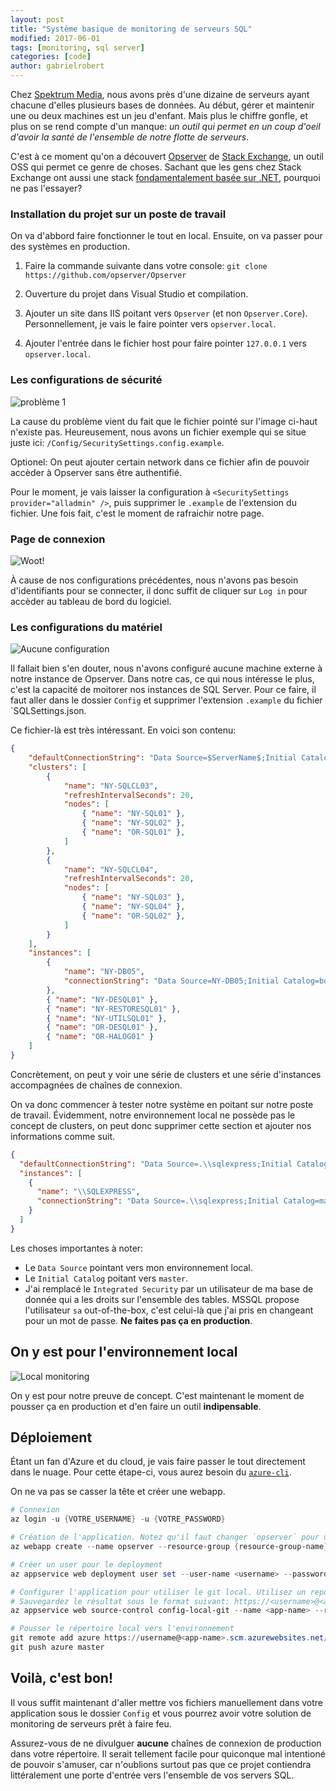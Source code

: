```yaml
---
layout: post
title: "Système basique de monitoring de serveurs SQL"
modified: 2017-06-01
tags: [monitoring, sql server]
categories: [code]
author: gabrielrobert
---
```


Chez [Spektrum Media](http://spektrummedia.com), nous avons près d'une dizaine de serveurs ayant chacune d'elles plusieurs bases de données. Au début, gérer et maintenir une ou deux machines est un jeu d'enfant. Mais plus le chiffre gonfle, et plus on se rend compte d'un manque: _un outil qui permet en un coup d'oeil d'avoir la santé de l'ensemble de notre flotte de serveurs_.

C'est à ce moment qu'on a découvert [Opserver](https://github.com/opserver/Opserver) de [Stack Exchange](https://stackexchange.com/), un outil OSS qui permet ce genre de choses. Sachant que les gens chez Stack Exchange ont aussi une stack [fondamentalement basée sur .NET](https://nickcraver.com/blog/2016/02/17/stack-overflow-the-architecture-2016-edition/), pourquoi ne pas l'essayer?


### Installation du projet sur un poste de travail

On va d'abbord faire fonctionner le tout en local. Ensuite, on va passer pour des systèmes en production.

1) Faire la commande suivante dans votre console: `git clone https://github.com/opserver/Opserver`

2) Ouverture du projet dans Visual Studio et compilation.

3) Ajouter un site dans IIS poitant vers `Opserver` (et non `Opserver.Core`). Personnellement, je vais le faire pointer vers `opserver.local`.

4) Ajouter l'entrée dans le fichier host pour faire pointer `127.0.0.1` vers `opserver.local`.


### Les configurations de sécurité
![problème 1](/images/posts/2016-11-03-deployer-application-appveyor-agent/probleme-1_configuration_error.jpg "Problème 1")

La cause du problème vient du fait que le fichier pointé sur l'image ci-haut n'existe pas. Heureusement, nous avons un fichier exemple qui se situe juste ici: `/Config/SecuritySettings.config.example`.

Optionel: On peut ajouter certain network dans ce fichier afin de pouvoir accèder à Opserver sans être authentifié.

Pour le moment, je vais laisser la configuration à `<SecuritySettings provider="alladmin" />`, puis supprimer le `.example` de l'extension du fichier. Une fois fait, c'est le moment de rafraichir notre page.


### Page de connexion
![Woot!](/images/posts/2016-11-03-deployer-application-appveyor-agent/login_page.jpg "Page de connexion")

À cause de nos configurations précédentes, nous n'avons pas besoin d'identifiants pour se connecter, il donc suffit de cliquer sur `Log in` pour accèder au tableau de bord du logiciel.

### Les configurations du matériel
![Aucune configuration](/images/posts/2016-11-03-deployer-application-appveyor-agent/no_configuration.jpg "Aucune configuration")

Il fallait bien s'en douter, nous n'avons configuré aucune machine externe à notre instance de Opserver. Dans notre cas, ce qui nous intéresse le plus, c'est la capacité de moitorer nos instances de SQL Server. Pour ce faire, il faut aller dans le dossier `Config` et supprimer l'extension `.example` du fichier `SQLSettings.json.

Ce fichier-là est très intéressant. En voici son contenu:

```json
{
    "defaultConnectionString": "Data Source=$ServerName$;Initial Catalog=master;Integrated Security=SSPI;",
    "clusters": [
        {
        	"name": "NY-SQLCL03",
        	"refreshIntervalSeconds": 20,
        	"nodes": [
        		{ "name": "NY-SQL01" },
        		{ "name": "NY-SQL02" },
        		{ "name": "OR-SQL01" },
        	]
        },
        {
        	"name": "NY-SQLCL04",
        	"refreshIntervalSeconds": 20,
        	"nodes": [
        		{ "name": "NY-SQL03" },
        		{ "name": "NY-SQL04" },
        		{ "name": "OR-SQL02" },
        	]
        }
    ],
    "instances": [
        { 
            "name": "NY-DB05",
            "connectionString": "Data Source=NY-DB05;Initial Catalog=bob;Integrated Security=SSPI;", 
        },
        { "name": "NY-DESQL01" },
        { "name": "NY-RESTORESQL01" },
        { "name": "NY-UTILSQL01" },
        { "name": "OR-DESQL01" },
        { "name": "OR-HALOG01" }
    ]
}
```

Concrètement, on peut y voir une série de clusters et une série d'instances accompagnées de chaînes de connexion.

On va donc commencer à tester notre système en poitant sur notre poste de travail. Évidemment, notre environnement local ne possède pas le concept de clusters, on peut donc supprimer cette section et ajouter nos informations comme suit.


```json
{
  "defaultConnectionString": "Data Source=.\\sqlexpress;Initial Catalog=master;User Id=sa;Password=sa;",
  "instances": [
    {
      "name": "\\SQLEXPRESS",
      "connectionString": "Data Source=.\\sqlexpress;Initial Catalog=master;User Id=sa;Password=sa;"
    }
  ]
}
```

Les choses importantes à noter:

- Le `Data Source` pointant vers mon environnement local.
- Le `Initial Catalog` poitant vers `master`.
- J'ai remplacé le `Integrated Security` par un utilisateur de ma base de donnée qui a les droits sur l'ensemble des tables. MSSQL propose l'utilisateur `sa` out-of-the-box, c'est celui-là que j'ai pris en changeant pour un mot de passe. __Ne faites pas ça en production__.


## On y est pour l'environnement local

![Local monitoring](/images/posts/2016-11-03-deployer-application-appveyor-agent/sql_dashboard.jpg "Local monitoring")

On y est pour notre preuve de concept. C'est maintenant le moment de pousser ça en production et d'en faire un outil __indipensable__.


## Déploiement
Étant un fan d'Azure et du cloud, je vais faire passer le tout directement dans le nuage. Pour cette étape-ci, vous aurez besoin du [`azure-cli`](https://github.com/Azure/azure-cli).

On ne va pas se casser la tête et créer une webapp.

```powershell
# Connexion
az login -u {VOTRE_USERNAME} -u {VOTRE_PASSWORD}

# Création de l'application. Notez qu'il faut changer `opserver` pour un nom unique.
az webapp create --name opserver --resource-group {resource-group-name} --plan {plan-name}

# Créer un user pour le deployment
az appservice web deployment user set --user-name <username> --password <password>

# Configurer l'application pour utiliser le git local. Utilisez un repo distinct de celui de github/opserver.
# Sauvegardez le résultat sous le format suivant: https://<username>@<app-name>.scm.azurewebsites.net:443/<app-name>.git
az appservice web source-control config-local-git --name <app-name> --resource-group {resource-group-name} --query url --output tsv

# Pousser le répertoire local vers l'environnement
git remote add azure https://username@<app-name>.scm.azurewebsites.net/<app-name>.git
git push azure master
```

## Voilà, c'est bon!

Il vous suffit maintenant d'aller mettre vos fichiers manuellement dans votre application sous le dossier `Config` et vous pourrez avoir votre solution de monitoring de serveurs prêt à faire feu.

Assurez-vous de ne divulguer __aucune__ chaînes de connexion de production dans votre répertoire. Il serait tellement facile pour quiconque mal intentioné de pouvoir s'amuser, car n'oublions surtout pas que ce projet contiendra littéralement une porte d'entrée vers l'ensemble de vos servers SQL.
